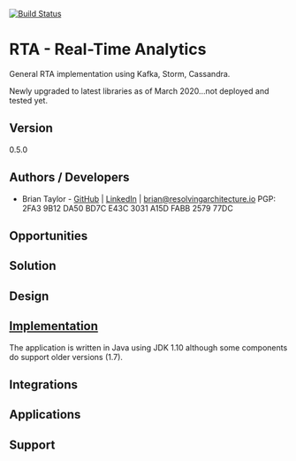 [![Build Status](https://travis-ci.com/resolvingarchitecture/rta.svg?branch=master)](https://travis-ci.com/resolvingarchitecture/rta)

# RTA - Real-Time Analytics
General RTA implementation using Kafka, Storm, Cassandra.

Newly upgraded to latest libraries as of March 2020...not deployed and tested yet.

## Version

0.5.0

## Authors / Developers

* Brian Taylor - [GitHub](https://github.com/objectorange) | [LinkedIn](https://www.linkedin.com/in/decentralizationarchitect/) | brian@resolvingarchitecture.io PGP: 2FA3 9B12 DA50 BD7C E43C 3031 A15D FABB 2579 77DC

## Opportunities


## Solution


## Design



## [Implementation](https://github.com/resolvingarchitecture/rta)

The application is written in Java using JDK 1.10 although some components do support older versions (1.7).

## Integrations


## Applications


## Support

